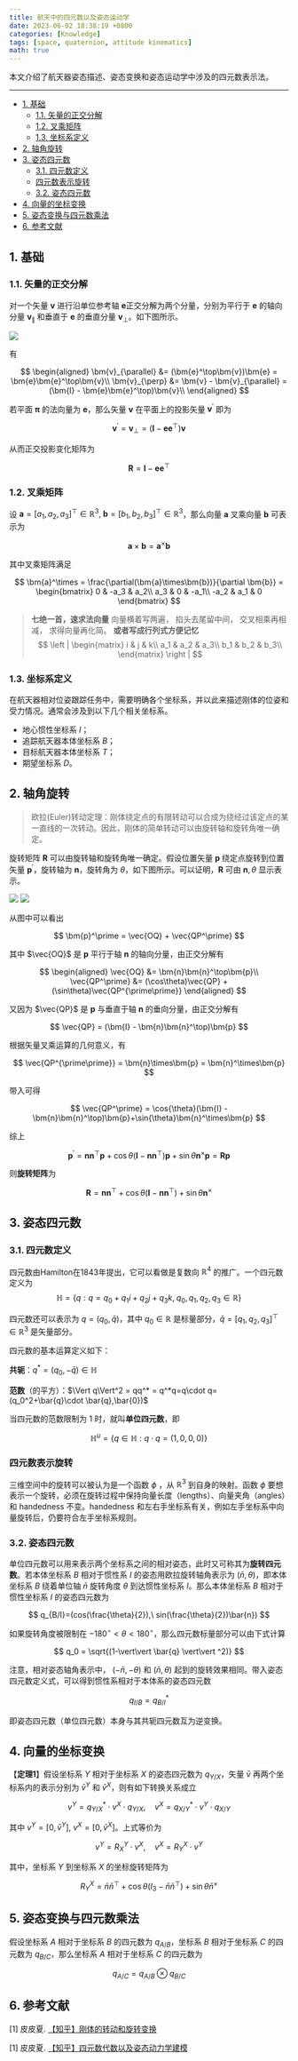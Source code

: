```yaml
---
title: 航天中的四元数以及姿态运动学
date: 2023-06-02 18:38:19 +0800
categories: [Knowledge]
tags: [space, quaternion, attitude kinematics]
math: true
---
```


本文介绍了航天器姿态描述、姿态变换和姿态运动学中涉及的四元数表示法。

<!--more-->

---

- [1. 基础](#1-基础)
  - [1.1. 矢量的正交分解](#11-矢量的正交分解)
  - [1.2. 叉乘矩阵](#12-叉乘矩阵)
  - [1.3. 坐标系定义](#13-坐标系定义)
- [2. 轴角旋转](#2-轴角旋转)
- [3. 姿态四元数](#3-姿态四元数)
  - [3.1. 四元数定义](#31-四元数定义)
  - [四元数表示旋转](#四元数表示旋转)
  - [3.2. 姿态四元数](#32-姿态四元数)
- [4. 向量的坐标变换](#4-向量的坐标变换)
- [5. 姿态变换与四元数乘法](#5-姿态变换与四元数乘法)
- [6. 参考文献](#6-参考文献)



## 1. 基础

### 1.1. 矢量的正交分解

对一个矢量​ $\bm{v}$ 进行沿单位参考轴 $\bm{e}$ ​正交分解为两个分量，分别为平行于 $\bm{e}$ ​的轴向分量 $\bm{v}_{\parallel}$ 和垂直于 $\bm{e}$ ​的垂直分量 $\bm{v}_{\perp}$。如下图所示。

![](/assets/img/postsimg/20230602/orthogonal_decomposition.jpg)

有

$$
\begin{aligned}
\bm{v}_{\parallel} &= (\bm{e}^\top\bm{v})\bm{e} = \bm{e}\bm{e}^\top\bm{v}\\
\bm{v}_{\perp} &= \bm{v} - \bm{v}_{\parallel} = (\bm{I} - \bm{e}\bm{e}^\top)\bm{v}\\
\end{aligned}
$$

若平面 $\bm{\pi}$ 的法向量为 $\bm{e}$，那么矢量 $\bm{v}$ 在平面上的投影矢量 $\bm{v}^\prime$ 即为

$$
\bm{v}^\prime = \bm{v}_{\perp} = (\bm{I} - \bm{e}\bm{e}^\top)\bm{v}
$$

从而正交投影变化矩阵为

$$
\bm{R} = \bm{I}-\bm{e}\bm{e}^\top
$$

### 1.2. 叉乘矩阵

设 $\bm{a} = [a_1,a_2,a_3]^\top\in\mathbb{R}^3,\; \bm{b} = [b_1,b_2,b_3]^\top\in\mathbb{R}^3$，那么向量 $\bm{a}$ 叉乘向量 $\bm{b}$ 可表示为

$$
\bm{a}\times\bm{b} = \bm{a}^\times\bm{b}
$$

其中叉乘矩阵满足

$$
\bm{a}^\times = \frac{\partial(\bm{a}\times\bm{b})}{\partial \bm{b}} = \begin{bmatrix}
    0 & -a_3 & a_2\\
    a_3 & 0 & -a_1\\
    -a_2 & a_1 & 0
\end{bmatrix}
$$

> **七绝一首，速求法向量**
> 向量横着写两遍，
> 掐头去尾留中间，
> 交叉相乘再相减，
> 求得向量再化简。
> **或者写成行列式方便记忆**
> $$
> \left |
> \begin{matrix}
>     i & j & k\\
>     a_1 & a_2 & a_3\\
>     b_1 & b_2 & b_3\\
> \end{matrix}
> \right |
> $$

### 1.3. 坐标系定义

在航天器相对位姿跟踪任务中，需要明确各个坐标系，并以此来描述刚体的位姿和受力情况。通常会涉及到以下几个相关坐标系。
- 地心惯性坐标系 $I$；
- 追踪航天器本体坐标系 $B$；
- 目标航天器本体坐标系 $T$； 
- 期望坐标系 $D$。

## 2. 轴角旋转

> 欧拉(Euler)转动定理：刚体绕定点的有限转动可以合成为绕经过该定点的某一直线的一次转动。因此，刚体的简单转动可以由旋转轴和旋转角唯一确定。

旋转矩阵​ $\bm{R}$ 可以由旋转轴和旋转角唯一确定。假设位置矢量​ $\bm{p}$ 绕定点旋转到位置矢量 $\bm{p}^\prime$，旋转轴为 $\bm{n}$，旋转角为 $\theta$，如下图所示。可以证明，$\bm{R}$ 可由 $\bm{n},\theta$ 显示表示。

![](/assets/img/postsimg/20230602/rotation1.jpg) ![](/assets/img/postsimg/20230602/rotation2.jpg)

从图中可以看出

$$
\bm{p}^\prime = \vec{OQ} + \vec{QP^\prime}
$$

其中 $\vec{OQ}$ 是 $\bm{p}$ 平行于轴 $\bm{n}$ 的轴向分量，由正交分解有

$$
\begin{aligned}
\vec{OQ} &= \bm{n}\bm{n}^\top\bm{p}\\
\vec{QP^\prime} &= (\cos\theta)\vec{QP} + (\sin\theta)\vec{QP^{\prime\prime}}
\end{aligned}
$$

又因为 $\vec{QP}$ 是 $\bm{p}$ 与垂直于轴 $\bm{n}$ 的垂向分量，由正交分解有

$$
\vec{QP} = (\bm{I} - \bm{n}\bm{n}^\top)\bm{p}
$$

根据矢量叉乘运算的几何意义，有

$$
\vec{QP^{\prime\prime}} = \bm{n}\times\bm{p} = \bm{n}^\times\bm{p}
$$

带入可得

$$
\vec{QP^\prime} = \cos{\theta}(\bm{I} - \bm{n}\bm{n}^\top)\bm{p}+\sin{\theta}\bm{n}^\times\bm{p}
$$

综上

$$
\bm{p}^\prime = \bm{n}\bm{n}^\top\bm{p}+\cos{\theta}(\bm{I} - \bm{n}\bm{n}^\top)\bm{p}+\sin{\theta}\bm{n}^\times\bm{p} = \bm{R}\bm{p}
$$

则**旋转矩阵**为

$$
\bm{R} = \bm{n}\bm{n}^\top+\cos{\theta}(\bm{I} - \bm{n}\bm{n}^\top)+\sin{\theta}\bm{n}^\times
$$

## 3. 姿态四元数

### 3.1. 四元数定义

四元数由Hamilton在1843年提出，它可以看做是复数向 $\mathbb{R}^4$ 的推广。一个四元数定义为
$$
\mathbb{H}=\{q:q=q_0+q_1i+q_2j+q_3k,\; q_0,q_1,q_2,q_3\in\mathbb{R}\}
$$

四元数还可以表示为 $q=(q_0,\bar{q})$，其中 $q_0\in\mathbb{R}$ 是标量部分，$\bar{q} = [q_1, q_2, q_3]^\top\in\mathbb{R}^3$ 是矢量部分。

四元数的基本运算定义如下：

**共轭**：$q^* = (q_0,-\bar{q})\in\mathbb{H}$

**范数**（的平方）：$\Vert q\Vert^2 = qq^* = q^*q=q\cdot q=(q_0^2+\bar{q}\cdot \bar{q},\bar{0})$

当四元数的范数限制为 1 时，就叫**单位四元数**，即

$$
\mathbb{H}^u=\{q\in \mathbb{H}: q\cdot q=(1,0,0,0)\}
$$

### 四元数表示旋转

三维空间中的旋转可以被认为是一个函数 $\phi$ ，从 $\mathbb{R}^3$ 到自身的映射。函数 $\phi$ 要想表示一个旋转，必须在旋转过程中保持向量长度（lengths）、向量夹角（angles）和 handedness 不变。handedness 和左右手坐标系有关，例如左手坐标系中向量旋转后，仍要符合左手坐标系规则。



### 3.2. 姿态四元数

单位四元数可以用来表示两个坐标系之间的相对姿态，此时又可称其为**旋转四元数**。若本体坐标系 $B$ 相对于惯性系 $I$ 的姿态用欧拉旋转轴角表示为 $(\bar{n},\theta)$，即本体坐标系 $B$ 绕着单位轴 $\bar{n}$ 旋转角度 $\theta$ 到达惯性坐标系 $I$。那么本体坐标系 $B$ 相对于惯性坐标系 $I$ 的姿态四元数为

$$
q_{B/I}=(cos(\frac{\theta}{2}),\ sin(\frac{\theta}{2})\bar{n})
$$

如果旋转角度被限制在 $-180^{\circ}< \theta < 180^{\circ}$，那么四元数标量部分可以由下式计算

$$
q_0 = \sqrt{(1-\vert\vert \bar{q} \vert\vert ^2)}
$$

注意，相对姿态轴角表示中， $(-\bar{n},-\theta)$ 和 $(\bar{n},\theta)$ 起到的旋转效果相同。带入姿态四元数定义式，可以得到惯性系相对于本体系的姿态四元数

$$
q_{I/B} = q_{B/I}^*
$$

即姿态四元数（单位四元数）本身与其共轭四元数互为逆变换。

## 4. 向量的坐标变换

【**定理1**】假设坐标系 $Y$ 相对于坐标系 $X$ 的姿态四元数为 $q_{Y/X}$，矢量 $\bar{v}$ 再两个坐标系内的表示分别为 $\bar{v}^Y$ 和 $\bar{v}^X$，则有如下转换关系成立

$$
v^Y = q^*_{Y/X}\cdot v^X \cdot q_{Y/X},\quad v^X = q^*_{X/Y}\cdot v^Y \cdot q_{X/Y}
$$

其中 $v^Y = [0,\bar{v}^Y],\ v^X = [0,\bar{v}^X]$。上式等价为

$$
v^Y = R_X^Y\cdot v^X,\quad v^X = R_Y^X\cdot v^Y
$$

其中，坐标系 $Y$ 到坐标系 $X$ 的坐标旋转矩阵为

$$
R_Y^X = \bar{n}\bar{n}^\top+\cos\theta(I_3-\bar{n}\bar{n}^\top)+\sin\theta \bar{n}^{\times}
$$

## 5. 姿态变换与四元数乘法

假设坐标系 $A$ 相对于坐标系 $B$ 的四元数为 $q_{A/B}$，坐标系 $B$ 相对于坐标系 $C$ 的四元数为 $q_{B/C}$，那么坐标系 $A$ 相对于坐标系 $C$ 的四元数为

$$
q_{A/C} = q_{A/B} \otimes q_{B/C}
$$

## 6. 参考文献

[1] 皮皮夏. [【知乎】刚体的转动和旋转变换](https://zhuanlan.zhihu.com/p/39375082)

[1] 皮皮夏. [【知乎】四元数代数以及姿态动力学建模](https://zhuanlan.zhihu.com/p/375199378)
